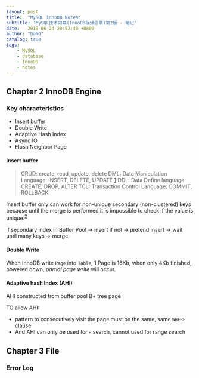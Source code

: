 ```yaml
---
layout: post
title:  "MySQL InnoDB Notes"
subtitle: 'MySQL技术内幕(InnoDB存储引擎)第2版 - 笔记'
date:   2019-06-24 20:52:40 +0800
author: "DoNG"
catalog: true
tags: 
    - MySQL
    - database
    - InnoDB
    - notes
---
```


## Chapter 2 InnoDB Engine

### Key characteristics

- Insert buffer
- Double Write
- Adaptive Hash Index
- Async IO
- Flush Neighbor Page

#### Insert buffer

> CRUD: create, read, update, delete
> DML: Data Manipulation Language: INSERT, DELETE, UPDATE [1]
> DDL: Data Define language: CREATE, DROP, ALTER
> TCL: Transaction Control Language: COMMIT, ROLLBACK

Insert buffer only can work for non-unique secondary (non-clustered) keys because until the merge is performed it is impossible to check if the value is unique.<sup>[2]</sup>

if secondary index in Buffer Pool -> insert
if not -> pretend insert -> wait until many keys -> merge

#### Double Write

When InnoDB write `Page` into `Table`, 1 Page is 16Kb, when only 4Kb finished, powered down, *partial page write* will occur.

#### Adaptive hash Index (AHI)

AHI constructed from buffer pool B+ tree page

TO allow AHI:
- pattern to consecutively visit the page must be the same, same `WHERE` clause
- And AHI can only be used for `=` search, cannot used for range search

## Chapter 3 File

### Error Log




[1]: https://www.geeksforgeeks.org/sql-ddl-dml-dcl-tcl-commands/
[2]: https://www.percona.com/blog/2009/01/13/some-little-known-facts-about-innodb-insert-buffer/
